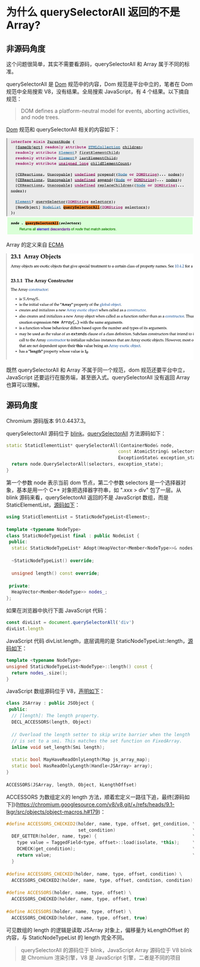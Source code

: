 # 为什么 querySelectorAll 返回的不是 Array?

## 非源码角度

这个问题很简单，其实不需要看源码，querySelectorAll 和 Array 属于不同的标准。

querySelectorAll 是 [Dom](https://dom.spec.whatwg.org/) 规范中的内容，Dom 规范是平台中立的，笔者在 Dom 规范中全局搜索 V8，没有结果。全局搜索 JavaScript，有 4 个结果。以下摘自规范：

> DOM defines a platform-neutral model for events, aborting activities, and node trees.


[Dom](https://dom.spec.whatwg.org/#parentnode) 规范和 querySelectorAll 相关的内容如下：

![querySelectorIDL](https://raw.githubusercontent.com/xudale/blog/master/assets/querySelectorIDL.png)
![querySelectorDesc](https://raw.githubusercontent.com/xudale/blog/master/assets/querySelectorDesc.png)


Array 的定义来自 [ECMA](https://tc39.es/ecma262/#sec-array-constructor)

![arrayecma](https://raw.githubusercontent.com/xudale/blog/master/assets/arrayecma.png)


既然 querySelectorAll 和 Array 不属于同一个规范，dom 规范还要平台中立，JavaScript 还要运行在服务端，甚至嵌入式。querySelectorAll 没有返回 Array 也算可以理解。


## 源码角度

Chromium 源码版本 91.0.4437.3。

querySelectorAll 源码位于 [blink](https://chromium.googlesource.com/chromium/src/+/refs/tags/91.0.4437.3/third_party/blink/)。[querySelectorAll](https://chromium.googlesource.com/chromium/src/+/refs/tags/91.0.4437.3/third_party/blink/renderer/core/dom/parent_node.h#91) 方法源码如下：



```C++
static StaticElementList* querySelectorAll(ContainerNode& node,
                                          const AtomicString& selectors,
                                          ExceptionState& exception_state) {
  return node.QuerySelectorAll(selectors, exception_state);
}
```

第一个参数 node 表示当前 dom 节点，第二个参数 selectors 是一个选择器对象，基本是用一个 C++ 对象把选择器字符串，如 ".xxx > div" 包了一层。从 blink 源码来看，querySelectorAll 返回的不是 JavaScript 数组，而是 StaticElementList，[源码如下](https://chromium.googlesource.com/chromium/src/+/refs/tags/91.0.4437.3/third_party/blink/renderer/core/dom/static_node_list.h#40)：


```C++
using StaticElementList = StaticNodeTypeList<Element>;

template <typename NodeType>
class StaticNodeTypeList final : public NodeList {
 public:
  static StaticNodeTypeList* Adopt(HeapVector<Member<NodeType>>& nodes);

  ~StaticNodeTypeList() override;

  unsigned length() const override;

 private:
  HeapVector<Member<NodeType>> nodes_;
};
```

如果在浏览器中执行下面 JavaScript 代码：

```JavaScript
const divList = document.querySelectorAll('div')
divList.length
```

JavaScript 代码 divList.length，底层调用的是 StaticNodeTypeList<NodeType>::length，[源码如下](https://chromium.googlesource.com/chromium/src/+/refs/tags/91.0.4437.3/third_party/blink/renderer/core/dom/static_node_list.h#69)：

```C++
template <typename NodeType>
unsigned StaticNodeTypeList<NodeType>::length() const {
  return nodes_.size();
}
```

JavaScript 数组源码位于 V8，[声明如下](https://chromium.googlesource.com/v8/v8.git/+/refs/heads/9.1-lkgr/src/objects/js-array.h#24)：

```C++
class JSArray : public JSObject {
 public:
  // [length]: The length property.
  DECL_ACCESSORS(length, Object)

  // Overload the length setter to skip write barrier when the length
  // is set to a smi. This matches the set function on FixedArray.
  inline void set_length(Smi length);

  static bool MayHaveReadOnlyLength(Map js_array_map);
  static bool HasReadOnlyLength(Handle<JSArray> array);
}

ACCESSORS(JSArray, length, Object, kLengthOffset)
```

ACCESSORS 为数组定义的 length 方法，顺着宏定义一路往下追，最终[源码如下])(https://chromium.googlesource.com/v8/v8.git/+/refs/heads/9.1-lkgr/src/objects/object-macros.h#179)：

```C++
#define ACCESSORS_CHECKED2(holder, name, type, offset, get_condition, \
                           set_condition)                             \
  DEF_GETTER(holder, name, type) {                                    \
    type value = TaggedField<type, offset>::load(isolate, *this);     \
    DCHECK(get_condition);                                            \
    return value;                                                     \
  }                                                                   

#define ACCESSORS_CHECKED(holder, name, type, offset, condition) \
  ACCESSORS_CHECKED2(holder, name, type, offset, condition, condition)

#define ACCESSORS(holder, name, type, offset) \
  ACCESSORS_CHECKED(holder, name, type, offset, true)

#define ACCESSORS(holder, name, type, offset) \
  ACCESSORS_CHECKED(holder, name, type, offset, true)
```

可见数组的 length 的逻辑是读取 JSArray 对象上，偏移量为 kLengthOffset 的内容，与 StaticNodeTypeList 的 length 完全不同。

> querySelectorAll 的源码位于 blink，JavaScript Array 源码位于 V8
> blink 是 Chromium 渲染引擎，V8 是 JavaScript 引擎，二者是不同的项目




















